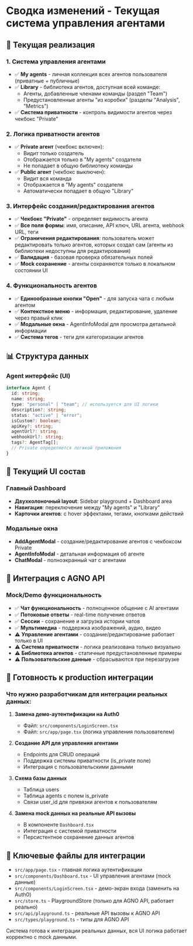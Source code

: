 # Сводка изменений - Текущая система управления агентами

## 🎯 Текущая реализация

### 1. Система управления агентами

- ✅ **My agents** - личная коллекция всех агентов пользователя (приватные + публичные)
- ✅ **Library** - библиотека агентов, доступная всей команде:
  - Агенты, добавленные членами команды (раздел "Team")
  - Предустановленные агенты "из коробки" (разделы "Analysis", "Metrics")
- ✅ **Система приватности** - контроль видимости агентов через чекбокс "Private"

### 2. Логика приватности агентов

- ✅ **Private агент** (чекбокс включен):
  - Видит только создатель
  - Отображается только в "My agents" создателя
  - Не попадает в общую библиотеку команды
- ✅ **Public агент** (чекбокс выключен):
  - Видит вся команда
  - Отображается в "My agents" создателя
  - Автоматически попадает в общую "Library"

### 3. Интерфейс создания/редактирования агентов

- ✅ **Чекбокс "Private"** - определяет видимость агента
- ✅ **Все поля формы**: имя, описание, API ключ, URL агента, webhook URL, теги
- ✅ **Ограничения редактирования**: пользователь может редактировать только агентов, которых создал сам (агенты из библиотеки недоступны для редактирования)
- ✅ **Валидация** - базовая проверка обязательных полей
- ✅ **Mock сохранение** - агенты сохраняются только в локальном состоянии UI

### 4. Функциональность агентов

- ✅ **Единообразные кнопки "Open"** - для запуска чата с любым агентом
- ✅ **Контекстное меню** - информация, редактирование, удаление через правый клик
- ✅ **Модальные окна** - AgentInfoModal для просмотра детальной информации
- ✅ **Система тегов** - теги для категоризации агентов

## 📊 Структура данных

### Agent интерфейс (UI)

```typescript
interface Agent {
  id: string;
  name: string;
  type: "personal" | "team"; // используется для UI логики
  description?: string;
  status: "active" | "error";
  isCustom?: boolean;
  apiKey?: string;
  agentUrl?: string;
  webhookUrl?: string;
  tags?: AgentTag[];
  // Private определяется логикой приложения
}
```

## 🎨 Текущий UI состав

### Главный Dashboard

- **Двухколоночный layout**: Sidebar playground + Dashboard area
- **Навигация**: переключение между "My agents" и "Library"
- **Карточки агентов**: с hover эффектами, тегами, кнопками действий

### Модальные окна

- **AddAgentModal** - создание/редактирование агентов с чекбоксом Private
- **AgentInfoModal** - детальная информация об агенте
- **ChatModal** - полноэкранный чат с агентами

## 🔧 Интеграция с AGNO API

### Mock/Demo функциональность

- ✅ **Чат функциональность** - полноценное общение с AI агентами
- ✅ **Потоковые ответы** - real-time получение ответов
- ✅ **Сессии** - сохранение и загрузка истории чатов
- ✅ **Мультимедиа** - поддержка изображений, аудио, видео
- ⚠️ **Управление агентами** - создание/редактирование работает только в UI
- ⚠️ **Система приватности** - логика реализована только визуально
- ⚠️ **Библиотека агентов** - статичные предустановленные примеры
- ⚠️ **Пользовательские данные** - сбрасываются при перезагрузке

## 🚀 Готовность к production интеграции

### Что нужно разработчикам для интеграции реальных данных:

1. **Замена демо-аутентификации на Auth0**

   - Файл: `src/components/LoginScreen.tsx`
   - Файл: `src/app/page.tsx` (логика управления пользователем)

2. **Создание API для управления агентами**

   - Endpoints для CRUD операций
   - Поддержка системы приватности (is_private поле)
   - Интеграция с пользовательскими данными

3. **Схема базы данных**

   - Таблица users
   - Таблица agents с полем is_private
   - Связи user_id для привязки агентов к пользователям

4. **Замена mock данных на реальные API вызовы**
   - В компоненте `Dashboard.tsx`
   - Интеграция с системой приватности
   - Персистентное сохранение данных агентов

## 📁 Ключевые файлы для интеграции

- `src/app/page.tsx` - главная логика аутентификации
- `src/components/Dashboard.tsx` - UI управления агентами (mock данные)
- `src/components/LoginScreen.tsx` - демо-экран входа (заменить на Auth0)
- `src/store.ts` - PlaygroundStore (только для AGNO API, работает реально)
- `src/api/playground.ts` - реальные API вызовы к AGNO API
- `src/types/playground.ts` - типы для AGNO API

Система готова к интеграции реальных данных, вся UI логика работает корректно с mock данными.
